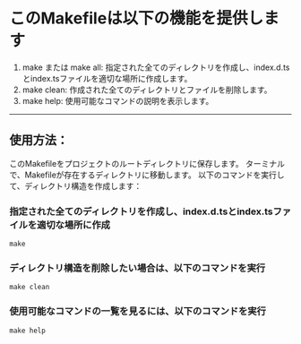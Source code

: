 # このMakefileは以下の機能を提供します

1. make または make all: 指定された全てのディレクトリを作成し、index.d.tsとindex.tsファイルを適切な場所に作成します。
2. make clean: 作成された全てのディレクトリとファイルを削除します。
3. make help: 使用可能なコマンドの説明を表示します。

---

## 使用方法：

このMakefileをプロジェクトのルートディレクトリに保存します。
ターミナルで、Makefileが存在するディレクトリに移動します。
以下のコマンドを実行して、ディレクトリ構造を作成します：

### 指定された全てのディレクトリを作成し、index.d.tsとindex.tsファイルを適切な場所に作成
```shell
make
```

### ディレクトリ構造を削除したい場合は、以下のコマンドを実行
```shell
make clean
```


### 使用可能なコマンドの一覧を見るには、以下のコマンドを実行
```shell
make help
```

